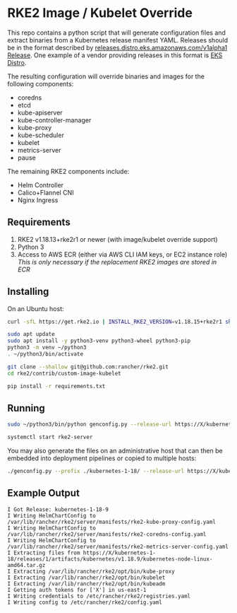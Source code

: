 RKE2 Image / Kubelet Override
=====

This repo contains a python script that will generate configuration files and extract binaries from a Kubernetes release manifest YAML.
Releases should be in the format described by [releases.distro.eks.amazonaws.com/v1alpha1 Release](https://github.com/aws/eks-distro-build-tooling/blob/main/release/config/crds/distro.eks.amazonaws.com_releases.yaml).
One example of a vendor providing releases in this format is [EKS Distro](https://github.com/aws/eks-distro#releases).

The resulting configuration will override binaries and images for the following components:
* coredns
* etcd
* kube-apiserver
* kube-controller-manager
* kube-proxy
* kube-scheduler
* kubelet
* metrics-server
* pause

The remaining RKE2 components include:
* Helm Controller
* Calico+Flannel CNI
* Nginx Ingress

Requirements
----

1. RKE2 v1.18.13+rke2r1 or newer (with image/kubelet override support)
1. Python 3
1. Access to AWS ECR (either via AWS CLI IAM keys, or EC2 instance role)
    *This is only necessary if the replacement RKE2 images are stored in ECR*

Installing
-----

On an Ubuntu host:

```bash
curl -sfL https://get.rke2.io | INSTALL_RKE2_VERSION=v1.18.15+rke2r1 sh -

sudo apt update
sudo apt install -y python3-venv python3-wheel python3-pip
python3 -m venv ~/python3
. ~/python3/bin/activate

git clone --shallow git@github.com:rancher/rke2.git
cd rke2/contrib/custom-image-kubelet

pip install -r requirements.txt
```

Running
-----

```bash
sudo ~/python3/bin/python genconfig.py --release-url https://X/kubernetes-1-18/kubernetes-1-18.yaml

systemctl start rke2-server
```

You may also generate the files on an administrative host that can then be embedded into deployment pipelines or copied to multiple hosts:

```bash
./genconfig.py --prefix ./kubernetes-1-18/ --release-url https://X/kubernetes-1-18/kubernetes-1-18.yaml
```

Example Output
-----

```
I Got Release: kubernetes-1-18-9
I Writing HelmChartConfig to /var/lib/rancher/rke2/server/manifests/rke2-kube-proxy-config.yaml
I Writing HelmChartConfig to /var/lib/rancher/rke2/server/manifests/rke2-coredns-config.yaml
I Writing HelmChartConfig to /var/lib/rancher/rke2/server/manifests/rke2-metrics-server-config.yaml
I Extracting files from https://X/kubernetes-1-18/releases/1/artifacts/kubernetes/v1.18.9/kubernetes-node-linux-amd64.tar.gz
I Extracting /var/lib/rancher/rke2/opt/bin/kube-proxy
I Extracting /var/lib/rancher/rke2/opt/bin/kubelet
I Extracting /var/lib/rancher/rke2/opt/bin/kubeadm
I Getting auth tokens for ['X'] in us-east-1
I Writing credentials to /etc/rancher/rke2/registries.yaml
I Writing config to /etc/rancher/rke2/config.yaml
```
